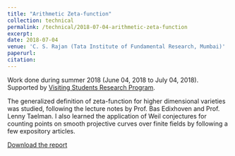 ```yaml
---
title: "Arithmetic Zeta-function"
collection: technical
permalink: /technical/2018-07-04-arithmetic-zeta-function
excerpt:
date: 2018-07-04
venue: 'C. S. Rajan (Tata Institute of Fundamental Research, Mumbai)'
paperurl: 
citation: 
---
```

Work done during summer 2018 (June 04, 2018 to July 04, 2018). Supported by [Visiting Students Research Program](https://mathweb.tifr.res.in/vsrp). 

The generalized definition of zeta-function for higher dimensional varieties was studied, following the lecture notes by Prof. Bas Edixhoven and Prof. Lenny Taelman. I also learned the application of Weil conjectures for counting points on smooth projective curves over finite fields by following a few expository articles.

[Download the report](http://gkorpal.github.io/files/summer2018-arithmetic_zeta_function-gaurish.pdf)
